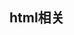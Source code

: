 <!--
 * @Description: html相关
 * @Version: Beta1.0
 * @Author: 【B站&公众号】Rong姐姐好可爱
 * @Date: 2022-04-18 22:50:16
 * @LastEditors: 【B站&公众号】Rong姐姐好可爱
 * @LastEditTime: 2022-04-18 22:50:17
-->

## html相关
